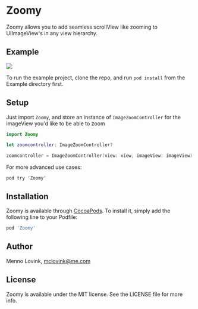 # Zoomy

Zoomy allows you to add seamless scrollView like zooming to UIImageView's in any view hierarchy.

## Example

![](Art/Gif/Example.gif)

To run the example project, clone the repo, and run `pod install` from the Example directory first.

## Setup
Just import `Zoomy`, and store an instance of `ImageZoomController` for the imageView you'd like to be able to zoom
```swift
import Zoomy
```
```swift
let zoomcontroller: ImageZoomController?
```
```swift
zoomcontroller = ImageZoomController(view: view, imageView: imageView)
```
For more advanced use cases:
```shell
pod try 'Zoomy'
```

## Installation

Zoomy is available through [CocoaPods](http://cocoapods.org). To install
it, simply add the following line to your Podfile:

```ruby
pod 'Zoomy'
```

## Author

Menno Lovink, mclovink@me.com

## License

Zoomy is available under the MIT license. See the LICENSE file for more info.
